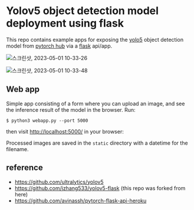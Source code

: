 # Yolov5 object detection model deployment using flask
This repo contains example apps for exposing the [yolo5](https://github.com/ultralytics/yolov5) object detection model from [pytorch hub](https://pytorch.org/hub/ultralytics_yolov5/) via a [flask](https://flask.palletsprojects.com/en/1.1.x/) api/app.




![스크린샷, 2023-05-01 10-33-26](https://user-images.githubusercontent.com/51011169/235388468-77ba4fc3-02b4-414a-ba6c-e5452b33a2c5.png)


![스크린샷, 2023-05-01 10-33-48](https://user-images.githubusercontent.com/51011169/235388476-5b8d9da2-4afd-4d82-9111-8ef3c823091f.png)



## Web app
Simple app consisting of a form where you can upload an image, and see the inference result of the model in the browser. Run:

`$ python3 webapp.py --port 5000`

then visit [http://localhost:5000/](http://localhost:5000/) in your browser:


Processed images are saved in the `static` directory with a datetime for the filename.


## reference
- https://github.com/ultralytics/yolov5
- https://github.com/jzhang533/yolov5-flask (this repo was forked from here)
- https://github.com/avinassh/pytorch-flask-api-heroku
